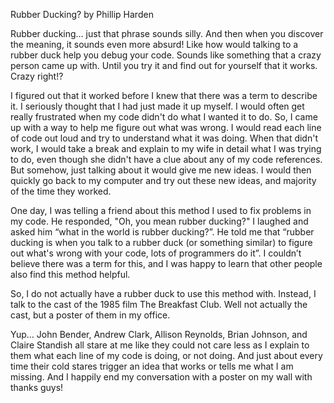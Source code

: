 Rubber Ducking? by Phillip Harden


Rubber ducking… just that phrase sounds silly. And then when you discover the meaning, it sounds even more absurd! Like how would talking to a rubber duck help you debug your code. Sounds like something that a crazy person came up with. Until you try it and find out for yourself that it works. Crazy right!? 

I figured out that it worked before I knew that there was a term to describe it. I seriously thought that I had just made it up myself. I would often get really frustrated when my code didn't do what I wanted it to do. So, I came up with a way to help me figure out what was wrong. I would read each line of code out loud and try to understand what it was doing. When that didn't work, I would take a break and explain to my wife in detail what I was trying to do, even though she didn't have a clue about any of my code references. But somehow, just talking about it would give me new ideas. I would then quickly go back to my computer and try out these new ideas, and majority of the time they worked. 

One day, I was telling a friend about this method I used to fix problems in my code. He responded, "Oh, you mean rubber ducking?" I laughed and asked him “what in the world is rubber ducking?”. He told me that “rubber ducking is when you talk to a rubber duck (or something similar) to figure out what's wrong with your code, lots of programmers do it”. I couldn’t believe there was a term for this, and I was happy to learn that other people also find this method helpful.

So, I do not actually have a rubber duck to use this method with. Instead, I talk to the cast of the 1985 film The Breakfast Club. Well not actually the cast, but a poster of them in my office. 

Yup… John Bender, Andrew Clark, Allison Reynolds, Brian Johnson, and Claire Standish all stare at me like they could not care less as I explain to them what each line of my code is doing, or not doing. And just about every time their cold stares trigger an idea that works or tells me what I am missing. And I happily end my conversation with a poster on my wall with thanks guys!
